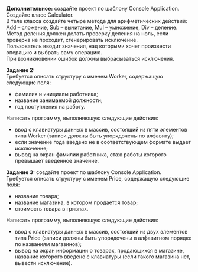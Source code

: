 **Дополнительное:** создайте проект по шаблону Console Application.  
Создайте класс Calculator.  
В теле класса создайте четыре метода для арифметических действий:  
Add – сложение, Sub – вычитание, Mul – умножение, Div – деление.  
Метод деления должен делать проверку деления на ноль, если проверка не проходит, сгенерировать исключение.  
Пользователь вводит значения, над которыми хочет произвести операцию и выбрать саму операцию.  
При возникновении ошибок должны выбрасываться исключения.  

**Задание 2:**  
Требуется описать структуру с именем Worker, содержащую следующие поля:
- фамилия и инициалы работника;  
- название занимаемой должности;  
- год поступления на работу.  

Написать программу, выполняющую следующие действия:  
- ввод с клавиатуры данных в массив, состоящий из пяти элементов типа Worker (записи должны 
быть упорядочены по алфавиту);  
- если значение года введено не в соответствующем формате выдает исключение; 
- вывод на экран фамилии работника, стаж работы которого превышает введенное значение.  

**Задание 3:** создайте проект по шаблону Console Application.  
Требуется описать структуру с именем Price, содержащую следующие поля:  
- название товара;  
- название магазина, в котором продается товар;  
- стоимость товара в гривнах.  

Написать программу, выполняющую следующие действия:  
- ввод с клавиатуры данных в массив, состоящий из двух элементов типа Price (записи должны быть упорядочены в алфавитном порядке по названиям магазинов);  
- вывод на экран информации о товарах, продающихся в магазине, название которого введено с клавиатуры (если такого магазина нет, вывести исключение).  
